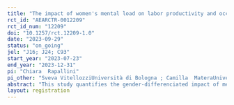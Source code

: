 ```yaml
---
title: "The impact of women's mental load on labor productivity and occupational choices. Evidence from Italy (in Italian: La percezione del carico famigliare nelle scelte professionali)"
rct_id: "AEARCTR-0012209"
rct_id_num: "12209"
doi: "10.1257/rct.12209-1.0"
date: "2023-09-29"
status: "on_going"
jel: "J16; J24; C93"
start_year: "2023-07-23"
end_year: "2023-12-31"
pi: "Chiara  Rapallini"
pi_other: "Sveva VitellozziUniversità di Bologna ; Camilla  MateraUniversità di Firenze; Patrizia  LattaruloIRPET ; Natalia FaraoniIRPET"
abstract: "This study quantifies the gender-differenciated impact of mental load on labor market outcomes in Italy. Italy is one of the European countries with the lower female participation to the labor market, and the higher gender pay gap. Looking at time use data, in Italy women spend in unpaid work (domestic work and childcare) 13 hours more than their partners on a weekly base. The mental labor associated with the management of the household and caring about the well-being of the individuals of the family may explain part of the gender pay gap. Because of its invisible nature, mental load has received limited attention. A lab-in-the-field experiment has been designed to test the hypothesis that mental load can have a gender-differenciated impact on productivity and self-selection of women and men. The field experiment will involve a group of workers with children less than 18 year-old in the household, working in a public university in Tuscany (Italy). "
layout: registration
---
```


